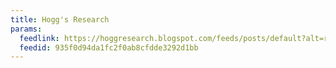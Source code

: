 ```yaml
---
title: Hogg's Research
params:
  feedlink: https://hoggresearch.blogspot.com/feeds/posts/default?alt=rss
  feedid: 935f0d94da1fc2f0ab8cfdde3292d1bb
---
```

